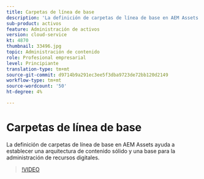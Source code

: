 ```yaml
---
title: Carpetas de línea de base
description: 'La definición de carpetas de línea de base en AEM Assets ayuda a establecer una arquitectura de contenido sólido y una base para la administración de recursos digitales. '
sub-product: activos
feature: Administración de activos
version: cloud-service
kt: 4870
thumbnail: 33496.jpg
topic: Administración de contenido
role: Profesional empresarial
level: Principiante
translation-type: tm+mt
source-git-commit: d9714b9a291ec3ee5f3dba9723de72bb120d2149
workflow-type: tm+mt
source-wordcount: '50'
ht-degree: 4%

---
```



# Carpetas de línea de base

La definición de carpetas de línea de base en AEM Assets ayuda a establecer una arquitectura de contenido sólido y una base para la administración de recursos digitales.

>[!VIDEO](https://video.tv.adobe.com/v/33496/?quality=12&learn=on&hidetitle=true)
